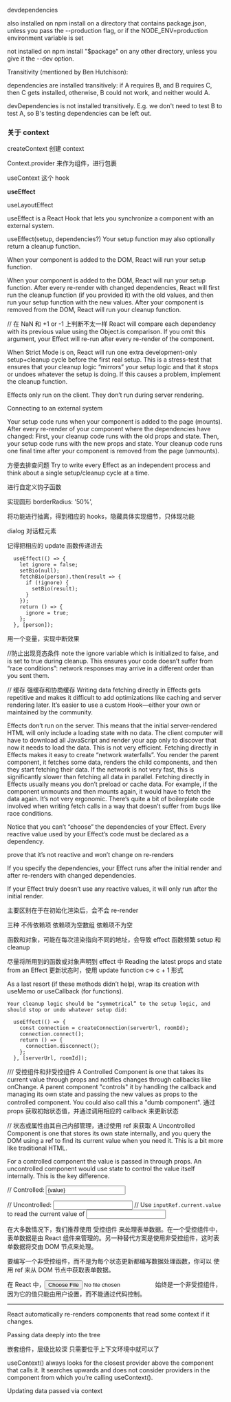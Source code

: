devdependencies

also installed on npm install on a directory that contains package.json, unless you pass the --production flag, or if the NODE_ENV=production environment variable is set

not installed on npm install "$package" on any other directory, unless you give it the --dev option.

Transitivity (mentioned by Ben Hutchison):

dependencies are installed transitively: if A requires B, and B requires C, then C gets installed, otherwise, B could not work, and neither would A.

devDependencies is not installed transitively. E.g. we don't need to test B to test A, so B's testing dependencies can be left out.

### 关于 context

createContext 创建 context

Context.provider 来作为组件，进行包裹

useContext 这个 hook

**useEffect**

useLayoutEffect

useEffect is a React Hook that lets you synchronize a component with an external system.

useEffect(setup, dependencies?)
Your setup function may also optionally return a cleanup function.

When your component is added to the DOM, React will run your setup function.

When your component is added to the DOM, React will run your setup function. After every re-render with changed dependencies, React will first run the cleanup function (if you provided it) with the old values, and then run your setup function with the new values. After your component is removed from the DOM, React will run your cleanup function.

// 在 NaN 和 +1 or -1 上判断不太一样
React will compare each dependency with its previous value using the Object.is comparison. If you omit this argument, your Effect will re-run after every re-render of the component.

When Strict Mode is on, React will run one extra development-only setup+cleanup cycle before the first real setup. This is a stress-test that ensures that your cleanup logic “mirrors” your setup logic and that it stops or undoes whatever the setup is doing. If this causes a problem, implement the cleanup function.

Effects only run on the client. They don’t run during server rendering.

Connecting to an external system

Your setup code runs when your component is added to the page (mounts).
After every re-render of your component where the dependencies have changed:
First, your cleanup code runs with the old props and state.
Then, your setup code runs with the new props and state.
Your cleanup code runs one final time after your component is removed from the page (unmounts).

方便去排查问题
Try to write every Effect as an independent process and think about a single setup/cleanup cycle at a time.

进行自定义钩子函数

实现圆形
borderRadius: '50%',

将功能进行抽离，得到相应的 hooks，隐藏具体实现细节，只体现功能

dialog 对话框元素

记得把相应的 update 函数传递进去

```
  useEffect(() => {
    let ignore = false;
    setBio(null);
    fetchBio(person).then(result => {
      if (!ignore) {
        setBio(result);
      }
    });
    return () => {
      ignore = true;
    };
  }, [person]);
```

用一个变量，实现中断效果

//防止出现竞态条件
note the ignore variable which is initialized to false, and is set to true during cleanup. This ensures your code doesn’t suffer from “race conditions”: network responses may arrive in a different order than you sent them.

// 缓存 强缓存和协商缓存
Writing data fetching directly in Effects gets repetitive and makes it difficult to add optimizations like caching and server rendering later. It’s easier to use a custom Hook—either your own or maintained by the community.

Effects don’t run on the server. This means that the initial server-rendered HTML will only include a loading state with no data. The client computer will have to download all JavaScript and render your app only to discover that now it needs to load the data. This is not very efficient.
Fetching directly in Effects makes it easy to create “network waterfalls”. You render the parent component, it fetches some data, renders the child components, and then they start fetching their data. If the network is not very fast, this is significantly slower than fetching all data in parallel.
Fetching directly in Effects usually means you don’t preload or cache data. For example, if the component unmounts and then mounts again, it would have to fetch the data again.
It’s not very ergonomic. There’s quite a bit of boilerplate code involved when writing fetch calls in a way that doesn’t suffer from bugs like race conditions.

Notice that you can’t “choose” the dependencies of your Effect. Every reactive value used by your Effect’s code must be declared as a dependency.

prove that it’s not reactive and won’t change on re-renders

If you specify the dependencies, your Effect runs after the initial render and after re-renders with changed dependencies.

If your Effect truly doesn’t use any reactive values, it will only run after the initial render.

主要区别在于在初始化渲染后，会不会 re-render

三种
不传依赖项
依赖项为空数组
依赖项不为空

函数和对象，可能在每次渲染指向不同的地址，会导致 effect 函数频繁 setup 和 cleanup

尽量将所用到的函数或对象声明到 effect 中
Reading the latest props and state from an Effect
更新状态时，使用 update function c=> c + 1 形式

As a last resort (if these methods didn’t help), wrap its creation with useMemo or useCallback (for functions).

```
Your cleanup logic should be “symmetrical” to the setup logic, and should stop or undo whatever setup did:

  useEffect(() => {
    const connection = createConnection(serverUrl, roomId);
    connection.connect();
    return () => {
      connection.disconnect();
    };
  }, [serverUrl, roomId]);
```

/// 受控组件和非受控组件
A Controlled Component is one that takes its current value through props and notifies changes through callbacks like onChange. A parent component "controls" it by handling the callback and managing its own state and passing the new values as props to the controlled component. You could also call this a "dumb component".
通过 props 获取初始状态值，并通过调用相应的 callback 来更新状态

// 状态或属性由其自己内部管理，通过使用 ref 来获取
A Uncontrolled Component is one that stores its own state internally, and you query the DOM using a ref to find its current value when you need it. This is a bit more like traditional HTML.

For a controlled component the value is passed in through props. An uncontrolled component would use state to control the value itself internally. This is the key difference.

// Controlled:
<input type="text" value={value} onChange={handleChange} />

// Uncontrolled:
<input type="text" defaultValue="foo" ref={inputRef} />
// Use `inputRef.current.value` to read the current value of <input>

在大多数情况下，我们推荐使用 受控组件 来处理表单数据。在一个受控组件中，表单数据是由 React 组件来管理的。另一种替代方案是使用非受控组件，这时表单数据将交由 DOM 节点来处理。

要编写一个非受控组件，而不是为每个状态更新都编写数据处理函数，你可以 使用 ref 来从 DOM 节点中获取表单数据。

在 React 中，<input type="file" /> 始终是一个非受控组件，因为它的值只能由用户设置，而不能通过代码控制。

---

React automatically re-renders components that read some context if it changes.

Passing data deeply into the tree

嵌套组件，层级比较深
只需要位于上下文环境中就可以了

useContext() always looks for the closest provider above the component that calls it. It searches upwards and does not consider providers in the component from which you’re calling useContext().

Updating data passed via context
